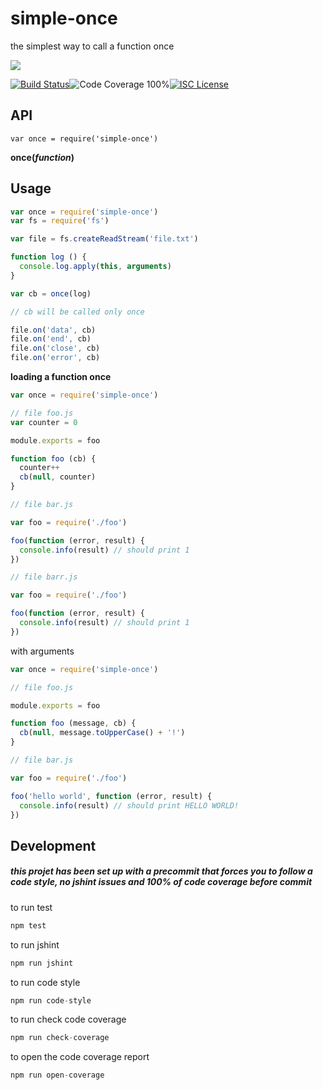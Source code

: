 # simple-once

the simplest way to call a function once

<a href="https://nodei.co/npm/simple-once/"><img src="https://nodei.co/npm/simple-once.png?downloads=true"></a>

[![Build Status](https://img.shields.io/badge/build-passing-brightgreen.svg?style=flat-square)](https://travis-ci.org/joaquimserafim/simple-once)![Code Coverage 100%](https://img.shields.io/badge/code%20coverage-100%25-green.svg?style=flat-square)[![ISC License](https://img.shields.io/badge/license-ISC-blue.svg?style=flat-square)](https://github.com/joaquimserafim/simple-once/blob/master/LICENSE)

## API
`var once = require('simple-once')`

**once(*function*)**

## Usage

```js
var once = require('simple-once')
var fs = require('fs')

var file = fs.createReadStream('file.txt')

function log () {
  console.log.apply(this, arguments)
}

var cb = once(log)

// cb will be called only once

file.on('data', cb)
file.on('end', cb)
file.on('close', cb)
file.on('error', cb)
```

**loading a function once**

```js
var once = require('simple-once')

// file foo.js
var counter = 0

module.exports = foo

function foo (cb) {
  counter++
  cb(null, counter)
}

// file bar.js

var foo = require('./foo')

foo(function (error, result) {
  console.info(result) // should print 1
})

// file barr.js

var foo = require('./foo')

foo(function (error, result) {
  console.info(result) // should print 1
})

```

with arguments

```js
var once = require('simple-once')

// file foo.js

module.exports = foo

function foo (message, cb) {
  cb(null, message.toUpperCase() + '!')
}

// file bar.js

var foo = require('./foo')

foo('hello world', function (error, result) {
  console.info(result) // should print HELLO WORLD!
})

```


## Development

##### this projet has been set up with a precommit that forces you to follow a code style, no jshint issues and 100% of code coverage before commit


to run test
``` js
npm test
```

to run jshint
``` js
npm run jshint
```

to run code style
``` js
npm run code-style
```

to run check code coverage
``` js
npm run check-coverage
```

to open the code coverage report
``` js
npm run open-coverage
```
